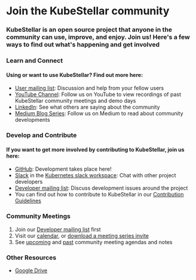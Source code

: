 
# Join the KubeStellar community
### KubeStellar is an open source project that anyone in the community can use, improve, and enjoy. Join us! Here's a few ways to find out what's happening and get involved


### Learn and Connect
#### Using or want to use KubeStellar? Find out more here:
- [User mailing list](https://groups.google.com/g/kubestellar-users): Discussion and help from your fellow users
- [YouTube Channel](https://www.youtube.com/@kubestellar): Follow us on YouTube to view recordings of past KubeStellar community meetings and demo days
- [LinkedIn](https://www.linkedin.com/feed/hashtag/?keywords=kubestellar): See what others are saying about the community
- [Medium Blog Series](https://medium.com/@kubestellar/list/predefined:e785a0675051:READING_LIST): Follow us on Medium to read about community developments


### Develop and Contribute
#### If you want to get more involved by contributing to KubeStellar, join us here:

- [GitHub](https://github.com/kcp-dev/edge-mc): Development takes place here!
- [Slack](https://app.slack.com/client/T09NY5SBT/C021U8WSAFK) in the [Kubernetes slack workspace](https://slack.k8s.io/): Chat with other project developers
- [Developer mailing list](https://groups.google.com/g/kubestellar-dev): Discuss development issues around the project
- You can find out how to contribute to KubeStellar in our [Contribution Guidelines](https://docs.kubestellar.io/latest/Contribution%20guidelines/CONTRIBUTING/)


### Community Meetings
1. Join our [Developer mailing list](https://groups.google.com/g/kubestellar-dev) first
2. Visit our [calendar](https://calendar.google.com/calendar/embed?src=b3d65c92bed7a9884ef7fe9e3f6c8fed16f6fb2f811f5750f547567a5dd58fed%40group.calendar.google.com&ctz=America%2FNew_York), or [download a meeting series invite](https://calendar.google.com/calendar/event?action=TEMPLATE&tmeid=MWM4a2loZDZrOWwzZWQzZ29xanZwa3NuMWdfMjAyMzA1MThUMTQwMDAwWiBiM2Q2NWM5MmJlZDdhOTg4NGVmN2ZlOWUzZjZjOGZlZDE2ZjZmYjJmODExZjU3NTBmNTQ3NTY3YTVkZDU4ZmVkQGc&tmsrc=b3d65c92bed7a9884ef7fe9e3f6c8fed16f6fb2f811f5750f547567a5dd58fed%40group.calendar.google.com&scp=ALL)
3. See [upcoming](https://github.com/kcp-dev/edge-mc/issues?q=is%3Aissue+is%3Aopen+label%3Acommunity-meeting) and [past](https://github.com/kcp-dev/edge-mc/issues?q=is%3Aissue+is%3Aclosed+label%3Acommunity-meeting) community meeting agendas and notes

### Other Resources
- [Google Drive](https://drive.google.com/drive/u/1/folders/1p68MwkX0sYdTvtup0DcnAEsnXElobFLS)